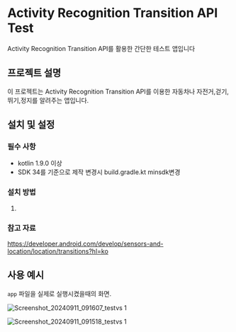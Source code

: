 # Activity Recognition Transition API Test

Activity Recognition Transition API를 활용한 간단한 테스트 앱입니다

## 프로젝트 설명

이 프로젝트는 Activity Recognition Transition API를 이용한 자동차나 자전거,걷기,뛰기,정지를 알려주는 앱입니다.

## 설치 및 설정

### 필수 사항

- kotlin 1.9.0 이상
- SDK 34를 기준으로 제작 변경시 build.gradle.kt minsdk변경

### 설치 방법

1. 


### 참고 자료

https://developer.android.com/develop/sensors-and-location/location/transitions?hl=ko

## 사용 예시

`app` 파일을 실제로 실행시켰을때의 화면.

![Screenshot_20240911_091607_testvs 1](https://github.com/user-attachments/assets/e4daf0ab-e5d5-4b1f-9670-6ec5ff71c158)

![Screenshot_20240911_091518_testvs 1](https://github.com/user-attachments/assets/48240ee6-627c-4b14-aec8-53a34fb1c4a5)

